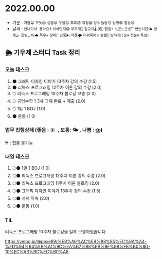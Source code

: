 # 2022.00.00

- 기분 : `기쁨😁` `뿌듯😊` `설렘😍` `우울😔` `후회😓` `걱정😱` `멍🙄` `놀람😯` `당황😧` `힘듦😫`
- 날씨 : `안나가서 몰라요❓` `미세먼지😷` `무지개🌈` `일교차🌡️` `꽃🌸` `맑음☀️` `노곤노곤😴` `반반치킨🌤️` `안개🌫️` `흐림☁️` `비🌧️` `폭우☔` `장마🌊` `강풍🌬️` `태풍🌪️` `더워죽어🔥` `쌀쌀🥶` `빙하기🧊` `눈❄️` `첫눈❄️` `폭설☃️`

## 🌦️ 기우제 스터디 Task 정리

### 오늘 테스크

1. 🌑 그래픽 디자인 이야기 13주차 강의 수강 (1.5)
2. 🌑 리눅스 프로그래밍 12주차 이론 강의 수강 (2.0)
3. 🌕 리눅스 프로그래밍 10주차 블로깅 보충 (2.0)
4. 🌕 공업수학 1 3차 과제 완료 + 제출 (2.0)
5. 🌕 1일 1 BOJ (1.0)
6. 🌑 운동 (1.0)

### 업무 진행상태 (좋음 : ☀  , 보통: 🌤 , 나쁨 : ⛈)

⛈ : 집중 불가능

### 내일 테스크

1. 🌕🌑 1일 1 BOJ (1.0)
2. 🌕🌑 리눅스 프로그래밍 12주차 이론 강의 수강 (2.0)
3. 🌕🌑 리눅스 프로그래밍 11주차 이론 블로깅 (2.0)
4. 🌕🌑 그래픽 디자인 이야기 13주차 강의 수강 (1.5)
5. 🌕🌑 저녁 약속 (2.0)
6. 🌕🌑 운동 (1.0)

### TIL

리눅스 프로그래밍 10주차 블로깅을 일부 보충하였습니다.

https://velog.io/@pexe99/%EB%A6%AC%EB%88%85%EC%8A%A4-%ED%94%84%EB%A1%9C%EA%B7%B8%EB%9E%98%EB%B0%8D-10%EC%A3%BC%EC%B0%A8
